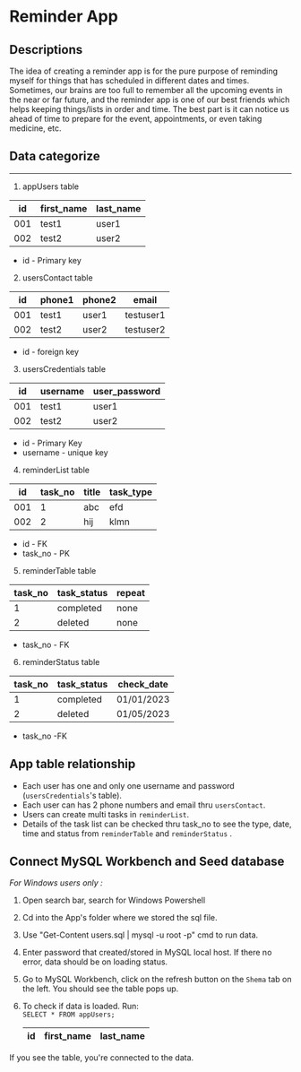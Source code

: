 # Reminder App
## Descriptions
The idea of creating a reminder app is for the pure purpose of reminding myself for things that has scheduled in different dates and times. Sometimes, our brains are too full to remember all the upcoming events in the near or far future, and the reminder app is one of our best friends which helps keeping things/lists in order and time. The best part is it can notice us ahead of time to prepare for the event, appointments, or even taking medicine, etc.
## Data categorize
  *****
  1. appUsers table 
  
  | id  | first_name | last_name |
  | -   | -         | -         |
  | 001 | test1      | user1     |
  | 002 | test2      | user2     |
  * id - Primary key
  2. usersContact table

  | id  | phone1 | phone2 | email |
  | -   | -          | -         | - |
  | 001 | test1      | user1     | testuser1|
  | 002 | test2      | user2     | testuser2|
  * id - foreign key
  3. usersCredentials table

  | id  | username | user_password |
  | -   | -         | -         |
  | 001 | test1      | user1     |
  | 002 | test2      | user2     |
  * id - Primary Key
  * username - unique key
  4. reminderList table 

  | id  | task_no | title | task_type |
  | -   | -          | -         | - |
  | 001 | 1      | abc     | efd|
  | 002 | 2      | hij     | klmn|  
  * id - FK
  * task_no - PK
  5. reminderTable table

  | task_no  | task_status | repeat |
  | -   | -         | -         |
  | 1 | completed      | none     |
  | 2 | deleted      | none     |
  * task_no - FK

6. reminderStatus table 

  | task_no  | task_status | check_date |
  | -   | -         | -         |
  | 1 | completed      | 01/01/2023     |
  | 2 | deleted      | 01/05/2023     |

  * task_no -FK
## App table relationship
* Each user has one and only one username and password (`usersCredentials`'s table).
* Each user can has 2 phone numbers and email thru `usersContact`.
* Users can create multi tasks in `reminderList`.
* Details of the task list can be checked thru task_no to see the type, date, time and status from `reminderTable` and `reminderStatus` .

## Connect MySQL Workbench and Seed database 
*For Windows users only :*

1. Open search bar, search for Windows Powershell
2. Cd into the App's folder where we stored the sql file.
3. Use "Get-Content users.sql | mysql -u root -p" cmd to run data. 
4. Enter password that created/stored in MySQL local host. If there no error, data should be on loading status.
5. Go to MySQL Workbench, click on the refresh button on the `Shema` tab on the left. You should see the table pops up. 
6. To check if data is loaded. 
Run: </br>
  `SELECT * FROM appUsers;` 

    | id  | first_name | last_name |
    | -   | -         | -         |
If you see the table, you're connected to the data.